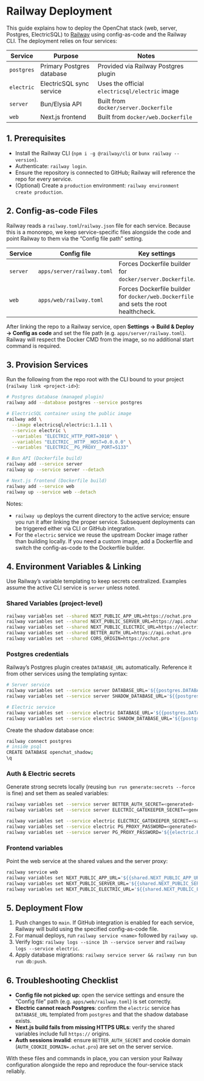 # Railway Deployment

This guide explains how to deploy the OpenChat stack (web, server, Postgres, ElectricSQL) to [Railway](https://railway.app) using config-as-code and the Railway CLI. The deployment relies on four services:

| Service | Purpose | Notes |
| --- | --- | --- |
| `postgres` | Primary Postgres database | Provided via Railway Postgres plugin |
| `electric` | ElectricSQL sync service | Uses the official `electricsql/electric` image |
| `server` | Bun/Elysia API | Built from `docker/server.Dockerfile` |
| `web` | Next.js frontend | Built from `docker/web.Dockerfile` |

## 1. Prerequisites

- Install the Railway CLI (`npm i -g @railway/cli` or `bunx railway --version`).
- Authenticate: `railway login`.
- Ensure the repository is connected to GitHub; Railway will reference the repo for every service.
- (Optional) Create a `production` environment: `railway environment create production`.

## 2. Config-as-code Files

Railway reads a `railway.toml`/`railway.json` file for each service. Because this is a monorepo, we keep service-specific files alongside the code and point Railway to them via the “Config file path” setting.

| Service | Config file | Key settings |
| --- | --- | --- |
| `server` | `apps/server/railway.toml` | Forces Dockerfile builder for `docker/server.Dockerfile`. |
| `web` | `apps/web/railway.toml` | Forces Dockerfile builder for `docker/web.Dockerfile` and sets the root healthcheck. |

After linking the repo to a Railway service, open **Settings → Build & Deploy → Config as code** and set the file path (e.g. `apps/server/railway.toml`). Railway will respect the Docker CMD from the image, so no additional start command is required.

## 3. Provision Services

Run the following from the repo root with the CLI bound to your project (`railway link <project-id>`):

```bash
# Postgres database (managed plugin)
railway add --database postgres --service postgres

# ElectricSQL container using the public image
railway add \
  --image electricsql/electric:1.1.11 \
  --service electric \
  --variables "ELECTRIC_HTTP_PORT=3010" \
  --variables "ELECTRIC__HTTP__HOST=0.0.0.0" \
  --variables "ELECTRIC__PG_PROXY__PORT=5133"

# Bun API (Dockerfile build)
railway add --service server
railway up --service server --detach

# Next.js frontend (Dockerfile build)
railway add --service web
railway up --service web --detach
```

Notes:

- `railway up` deploys the current directory to the active service; ensure you run it after linking the proper service. Subsequent deployments can be triggered either via CLI or GitHub integration.
- For the `electric` service we reuse the upstream Docker image rather than building locally. If you need a custom image, add a Dockerfile and switch the config-as-code to the Dockerfile builder.

## 4. Environment Variables & Linking

Use Railway’s variable templating to keep secrets centralized. Examples assume the active CLI service is `server` unless noted.

### Shared Variables (project-level)

```bash
railway variables set --shared NEXT_PUBLIC_APP_URL=https://ochat.pro
railway variables set --shared NEXT_PUBLIC_SERVER_URL=https://api.ochat.pro
railway variables set --shared NEXT_PUBLIC_ELECTRIC_URL=https://electric.ochat.pro
railway variables set --shared BETTER_AUTH_URL=https://api.ochat.pro
railway variables set --shared CORS_ORIGIN=https://ochat.pro
```

### Postgres credentials

Railway’s Postgres plugin creates `DATABASE_URL` automatically. Reference it from other services using the templating syntax:

```bash
# Server service
railway variables set --service server DATABASE_URL='${{postgres.DATABASE_URL}}'
railway variables set --service server SHADOW_DATABASE_URL='${{postgres.DATABASE_URL}}?schema=openchat_shadow'

# Electric service
railway variables set --service electric DATABASE_URL='${{postgres.DATABASE_URL}}'
railway variables set --service electric SHADOW_DATABASE_URL='${{postgres.DATABASE_URL}}?schema=openchat_shadow'
```

Create the shadow database once:

```bash
railway connect postgres
# inside psql
CREATE DATABASE openchat_shadow;
\q
```

### Auth & Electric secrets

Generate strong secrets locally (reusing `bun run generate:secrets --force` is fine) and set them as sealed variables:

```bash
railway variables set --service server BETTER_AUTH_SECRET=<generated>
railway variables set --service server ELECTRIC_GATEKEEPER_SECRET=<generated>

railway variables set --service electric ELECTRIC_GATEKEEPER_SECRET=<same-as-server>
railway variables set --service electric PG_PROXY_PASSWORD=<generated>
railway variables set --service server PG_PROXY_PASSWORD='${{electric.PG_PROXY_PASSWORD}}'
```

### Frontend variables

Point the web service at the shared values and the server proxy:

```bash
railway service web
railway variables set NEXT_PUBLIC_APP_URL='${{shared.NEXT_PUBLIC_APP_URL}}'
railway variables set NEXT_PUBLIC_SERVER_URL='${{shared.NEXT_PUBLIC_SERVER_URL}}'
railway variables set NEXT_PUBLIC_ELECTRIC_URL='${{shared.NEXT_PUBLIC_ELECTRIC_URL}}'
```

## 5. Deployment Flow

1. Push changes to `main`. If GitHub integration is enabled for each service, Railway will build using the specified config-as-code file.
2. For manual deploys, run `railway service <name>` followed by `railway up`.
3. Verify logs: `railway logs --since 1h --service server` and `railway logs --service electric`.
4. Apply database migrations: `railway service server && railway run bun run db:push`.

## 6. Troubleshooting Checklist

- **Config file not picked up**: open the service settings and ensure the “Config file” path (e.g. `apps/web/railway.toml`) is set correctly.
- **Electric cannot reach Postgres**: confirm the `electric` service has `DATABASE_URL` templated from `postgres` and that the shadow database exists.
- **Next.js build fails from missing HTTPS URLs**: verify the shared variables include full `https://` origins.
- **Auth sessions invalid**: ensure `BETTER_AUTH_SECRET` and cookie domain (`AUTH_COOKIE_DOMAIN=.ochat.pro`) are set on the server service.

With these files and commands in place, you can version your Railway configuration alongside the repo and reproduce the four-service stack reliably.
